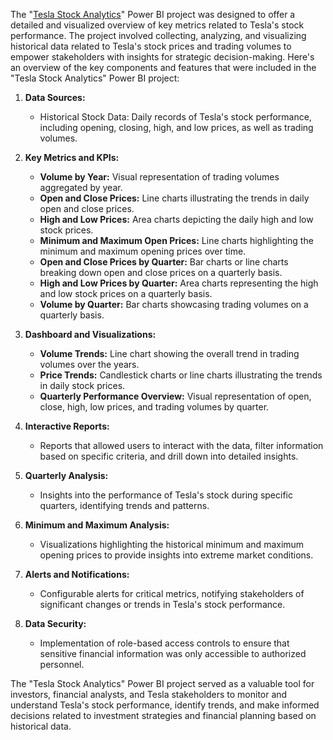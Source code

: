 The "[Tesla Stock Analytics](https://github.com/OLUJUWON-OMOTOBA/Project-11/blob/main/Tesla%20Stocks.pbix)" Power BI project was designed to offer a detailed and visualized overview of key metrics related to Tesla's stock performance. The project involved collecting, analyzing, and visualizing historical data related to Tesla's stock prices and trading volumes to empower stakeholders with insights for strategic decision-making. Here's an overview of the key components and features that were included in the "Tesla Stock Analytics" Power BI project:

1. **Data Sources:**
   - Historical Stock Data: Daily records of Tesla's stock performance, including opening, closing, high, and low prices, as well as trading volumes.

2. **Key Metrics and KPIs:**
   - **Volume by Year:** Visual representation of trading volumes aggregated by year.
   - **Open and Close Prices:** Line charts illustrating the trends in daily open and close prices.
   - **High and Low Prices:** Area charts depicting the daily high and low stock prices.
   - **Minimum and Maximum Open Prices:** Line charts highlighting the minimum and maximum opening prices over time.
   - **Open and Close Prices by Quarter:** Bar charts or line charts breaking down open and close prices on a quarterly basis.
   - **High and Low Prices by Quarter:** Area charts representing the high and low stock prices on a quarterly basis.
   - **Volume by Quarter:** Bar charts showcasing trading volumes on a quarterly basis.

3. **Dashboard and Visualizations:**
   - **Volume Trends:** Line chart showing the overall trend in trading volumes over the years.
   - **Price Trends:** Candlestick charts or line charts illustrating the trends in daily stock prices.
   - **Quarterly Performance Overview:** Visual representation of open, close, high, low prices, and trading volumes by quarter.

4. **Interactive Reports:**
   - Reports that allowed users to interact with the data, filter information based on specific criteria, and drill down into detailed insights.

5. **Quarterly Analysis:**
   - Insights into the performance of Tesla's stock during specific quarters, identifying trends and patterns.

6. **Minimum and Maximum Analysis:**
   - Visualizations highlighting the historical minimum and maximum opening prices to provide insights into extreme market conditions.

7. **Alerts and Notifications:**
   - Configurable alerts for critical metrics, notifying stakeholders of significant changes or trends in Tesla's stock performance.

8. **Data Security:**
   - Implementation of role-based access controls to ensure that sensitive financial information was only accessible to authorized personnel.

The "Tesla Stock Analytics" Power BI project served as a valuable tool for investors, financial analysts, and Tesla stakeholders to monitor and understand Tesla's stock performance, identify trends, and make informed decisions related to investment strategies and financial planning based on historical data.
